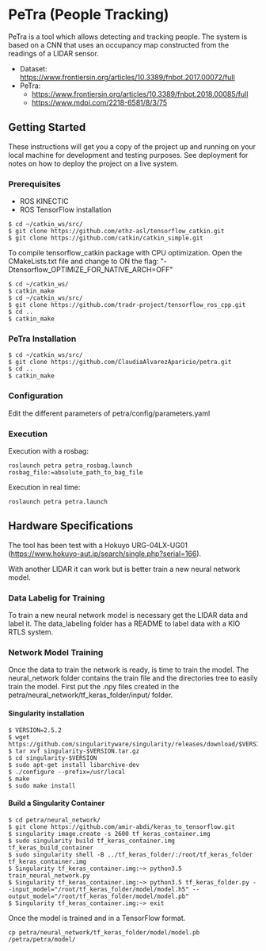 # PeTra (People Tracking)

PeTra is a tool which allows detecting and tracking people. The system is based on a CNN that uses an occupancy map constructed from the readings of a LIDAR sensor.

* Dataset: https://www.frontiersin.org/articles/10.3389/fnbot.2017.00072/full
* PeTra:
  * https://www.frontiersin.org/articles/10.3389/fnbot.2018.00085/full
  * https://www.mdpi.com/2218-6581/8/3/75

## Getting Started

These instructions will get you a copy of the project up and running on your local machine for development and testing purposes. See deployment for notes on how to deploy the project on a live system.

### Prerequisites

* ROS KINECTIC
* ROS TensorFlow installation
```
$ cd ~/catkin_ws/src/  
$ git clone https://github.com/ethz-asl/tensorflow_catkin.git  
$ git clone https://github.com/catkin/catkin_simple.git
```
To compile tensorflow_catkin package with CPU optimization. Open the CMakeLists.txt file and change to ON the flag: "-Dtensorflow_OPTIMIZE_FOR_NATIVE_ARCH=OFF"

```
$ cd ~/catkin_ws/
$ catkin_make  
$ cd ~/catkin_ws/src/
$ git clone https://github.com/tradr-project/tensorflow_ros_cpp.git
$ cd ..
$ catkin_make
```

### PeTra Installation

 ```
 $ cd ~/catkin_ws/src/  
 $ git clone https://github.com/ClaudiaAlvarezAparicio/petra.git
 $ cd ..  
 $ catkin_make  

 ```
### Configuration
Edit the different parameters of petra/config/parameters.yaml


### Execution

Execution with a rosbag:

```
roslaunch petra petra_rosbag.launch rosbag_file:=absolute_path_to_bag_file
```

Execution in real time:

```
roslaunch petra petra.launch
```

## Hardware Specifications
The tool has been test with a Hokuyo URG-04LX-UG01 (https://www.hokuyo-aut.jp/search/single.php?serial=166).

With another LIDAR it can work but is better train a new neural network model.

### Data Labelig for Training

To train a new neural network model is necessary get the LIDAR data and label it. The data_labeling folder has a README to label data with a KIO RTLS system.


### Network Model Training

Once the data to train the network is ready, is time to train the model. The neural_network folder contains the train file and the directories tree to easily train the model. First put the .npy files created in the petra/neural_network/tf_keras_folder/input/ folder.

#### Singularity installation

```
$ VERSION=2.5.2  
$ wget https://github.com/singularityware/singularity/releases/download/$VERSION/singularity-$VERSION.tar.gz  
$ tar xvf singularity-$VERSION.tar.gz  
$ cd singularity-$VERSION  
$ sudo apt-get install libarchive-dev  
$ ./configure --prefix=/usr/local  
$ make  
$ sudo make install  

```

#### Build a Singularity Container
```
$ cd petra/neural_network/
$ git clone https://github.com/amir-abdi/keras_to_tensorflow.git  
$ singularity image.create -s 2600 tf_keras_container.img  
$ sudo singularity build tf_keras_container.img tf_keras_build_container  
$ sudo singularity shell -B ../tf_keras_folder/:/root/tf_keras_folder tf_keras_container.img  
$ Singularity tf_keras_container.img:~> python3.5 train_neural_network.py
$ Singularity tf_keras_container.img:~> python3.5 tf_keras_folder.py --input_model="/root/tf_keras_folder/model/model.h5" --output_model="/root/tf_keras_folder/model/model.pb"  
$ Singularity tf_keras_container.img:~> exit  
```

Once the model is trained and in a TensorFlow format.

```
cp petra/neural_network/tf_keras_folder/model/model.pb /petra/petra/model/
```

##
